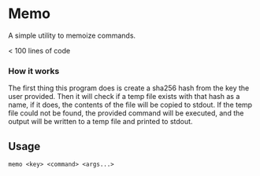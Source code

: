 # Memo
A simple utility to memoize commands.

< 100 lines of code

### How it works
The first thing this program does is create a sha256 hash from the key the user provided.
Then it will check if a temp file exists with that hash as a name, if it does, the contents of the file will be copied to stdout.
If the temp file could not be found, the provided command will be executed, and the output will be written to a temp file and printed to stdout.

## Usage
`memo <key> <command> <args...>`
